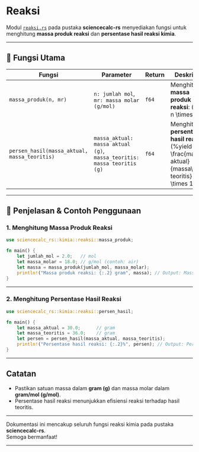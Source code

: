 # Reaksi

Modul [`reaksi.rs`](../src/kimia/reaksi.rs) pada pustaka **sciencecalc-rs** menyediakan fungsi untuk menghitung **massa produk reaksi** dan **persentase hasil reaksi kimia**.

---

## 📍 Fungsi Utama

| Fungsi                              | Parameter                                    | Return | Deskripsi                                                         |
|------------------------------------- |----------------------------------------------|--------|-------------------------------------------------------------------|
| `massa_produk(n, mr)`                | `n: jumlah mol`, `mr: massa molar (g/mol)`   | `f64`  | Menghitung **massa produk reaksi**: \(m = n \times Mr\)           |
| `persen_hasil(massa_aktual, massa_teoritis)` | `massa_aktual: massa aktual (g)`, `massa_teoritis: massa teoritis (g)` | `f64`  | Menghitung **persentase hasil reaksi**: \(%yield = \frac{massa\ aktual}{massa\ teoritis} \times 100\) |

---

## 📍 Penjelasan & Contoh Penggunaan

### 1. Menghitung Massa Produk Reaksi

```rust
use sciencecalc_rs::kimia::reaksi::massa_produk;

fn main() {
    let jumlah_mol = 2.0;   // mol
    let massa_molar = 18.0; // g/mol (contoh: air)
    let massa = massa_produk(jumlah_mol, massa_molar);
    println!("Massa produk reaksi: {:.2} gram", massa); // Output: Massa produk reaksi: 36.00 gram
}
```

---

### 2. Menghitung Persentase Hasil Reaksi

```rust
use sciencecalc_rs::kimia::reaksi::persen_hasil;

fn main() {
    let massa_aktual = 30.0;      // gram
    let massa_teoritis = 36.0;    // gram
    let persen = persen_hasil(massa_aktual, massa_teoritis);
    println!("Persentase hasil reaksi: {:.2}%", persen); // Output: Persentase hasil reaksi: 83.33%
}
```

---

## Catatan

- Pastikan satuan massa dalam **gram (g)** dan massa molar dalam **gram/mol (g/mol)**.
- Persentase hasil reaksi menunjukkan efisiensi reaksi terhadap hasil teoritis.

---

Dokumentasi ini mencakup seluruh fungsi reaksi kimia pada pustaka **sciencecalc-rs**.  
Semoga bermanfaat!

---
